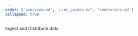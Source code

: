 ```yaml
---
order: ['overview.md', 'user_guides.md', 'connectors.md']
collapsed: true
---
```


Ingest and Distribute data
